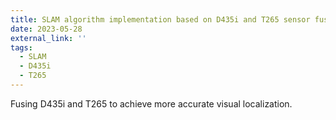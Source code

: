 ```yaml
---
title: SLAM algorithm implementation based on D435i and T265 sensor fusion.
date: 2023-05-28
external_link: ''
tags:
  - SLAM
  - D435i
  - T265
---
```


Fusing D435i and T265 to achieve more accurate visual localization.

<!--more-->
